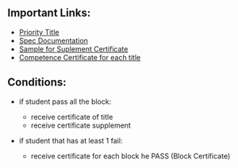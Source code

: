 ## Important Links:

* <a href="https://docs.google.com/spreadsheets/d/1ykk8xnLp2ezqxUxcpwi0-4cRrkM6Y18ip1v1Bf_g7UI/edit?ts=5a44da4d#gid=858709277" target="_blank">Priority Title</a>
* <a href="https://docs.google.com/presentation/d/1OnMI4oeQGpIRZlrjetf2tg1rqJJz5VKsgU1AHHpe8nU/edit#slide=id.g8f993b1afc_0_0" target="_blank">Spec Documentation</a>
* <a href="https://docs.google.com/presentation/d/1OnMI4oeQGpIRZlrjetf2tg1rqJJz5VKsgU1AHHpe8nU/edit" target="_blank">Sample for Suplement Certificate</a>
* <a href="https://drive.google.com/drive/folders/1MVViMuIxRu1tlG34KfoRJvf9Pl-C8uU_" target="_blank">Competence Certificate for each title</a>


## Conditions:

* if student pass all the block:
    - receive certificate of title
    - receive certificate supplement

* if student that has at least 1 fail:
    - receive certificate for each block he PASS (Block Certificate)